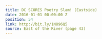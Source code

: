 ```yaml
---
title: DC SCORES Poetry Slam! (Eastside)
date: 2016-01-01 00:00:00 Z
position: 54
link: http://bit.ly/1N896Q5
source: East of the River (page 43)
---
```


